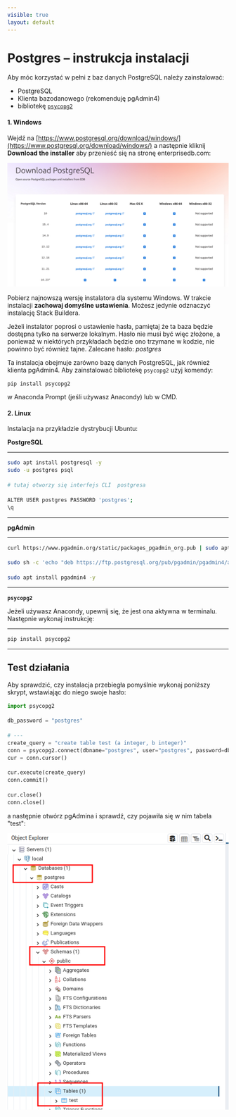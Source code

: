 ```yaml
---
visible: true
layout: default
---
```


# Postgres – instrukcja instalacji

Aby móc korzystać w pełni z baz danych PostgreSQL należy zainstalować:
- PostgreSQL
- Klienta bazodanowego (rekomenduję pgAdmin4)
- bibliotekę [`psycopg2`](https://pypi.org/project/psycopg2/)


#### 1. Windows
Wejdź na [https://www.postgresql.org/download/windows/](https://www.postgresql.org/download/windows/) a następnie kliknij **Download the installer** aby przenieść się na stronę enterprisedb.com:

![postgresql](/assets/img/instalki/postgres1.png)

Pobierz najnowszą wersję instalatora dla systemu Windows. W trakcie instalacji **zachowaj domyślne ustawienia**. Możesz jedynie odznaczyć instalację Stack Buildera.

Jeżeli instalator poprosi o ustawienie hasła, pamiętaj że ta baza będzie dostępna tylko na serwerze lokalnym. Hasło nie musi być więc złożone, a ponieważ w niektórych przykładach będzie ono trzymane w kodzie, nie powinno być również tajne. Zalecane hasło: *postgres*  

Ta instalacja obejmuje zarówno bazę danych PostgreSQL, jak również klienta pgAdmin4. Aby zainstalować bibliotekę `psycopg2` użyj komendy:

```
pip install psycopg2
```

w Anaconda Prompt (jeśli używasz Anacondy) lub w CMD.

#### 2. Linux

Instalacja na przykładzie dystrybucji Ubuntu:

**PostgreSQL**

---

```bash
sudo apt install postgresql -y
sudo -u postgres psql

# tutaj otworzy się interfejs CLI  postgresa

ALTER USER postgres PASSWORD 'postgres';
\q 
```

---

**pgAdmin**

---

```bash
curl https://www.pgadmin.org/static/packages_pgadmin_org.pub | sudo apt-key add

sudo sh -c 'echo "deb https://ftp.postgresql.org/pub/pgadmin/pgadmin4/apt/$(lsb_release -cs) pgadmin4 main" > /etc/apt/sources.list.d/pgadmin4.list && apt update' 

sudo apt install pgadmin4 -y
```
---

**`psycopg2`**

Jeżeli używasz Anacondy, upewnij się, że jest ona aktywna w terminalu. Następnie wykonaj instrukcję:

---

```bash
pip install psycopg2
```

---

## Test działania

Aby sprawdzić, czy instalacja przebiegła pomyślnie wykonaj poniższy skrypt, wstawiając do niego swoje hasło:

```python
import psycopg2

db_password = "postgres"

# ---
create_query = "create table test (a integer, b integer)"
conn = psycopg2.connect(dbname="postgres", user="postgres", password=db_password, host="localhost")
cur = conn.cursor()

cur.execute(create_query)
conn.commit()

cur.close()
conn.close()
```

a następnie otwórz pgAdmina i sprawdź, czy pojawiła się w nim tabela "test":

![pgadmin](/assets/img/instalki/postgres2.png)


